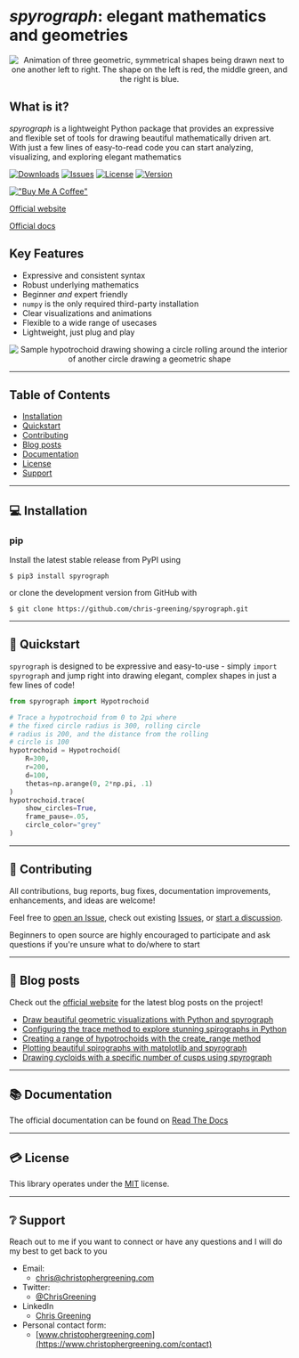 # _spyrograph_: elegant mathematics and geometries

<p align="center">
  <img src="media/rgb.gif" alt="Animation of three geometric, symmetrical shapes being drawn next to one another left to right. The shape on the left is red, the middle green, and the right is blue.">
</p>

## What is it?
_spyrograph_ is a lightweight Python package that provides an expressive and flexible set of tools for drawing beautiful mathematically driven art. With just a few lines of easy-to-read code you can start analyzing, visualizing, and exploring elegant mathematics 

[![Downloads](https://static.pepy.tech/personalized-badge/spyrograph?period=total&units=international_system&left_color=grey&right_color=brightgreen&left_text=downloads)](https://pepy.tech/project/spyrograph)
[![Issues](https://img.shields.io/github/issues/chris-greening/spyrograph)](https://github.com/chris-greening/spyrograph/issues)
[![License](https://img.shields.io/github/license/chris-greening/spyrograph)](LICENSE)
[![Version](https://img.shields.io/pypi/v/spyrograph?color=brightgreen)](https://pypi.org/project/spyrograph/)

[!["Buy Me A Coffee"](https://www.buymeacoffee.com/assets/img/custom_images/orange_img.png)](https://www.buymeacoffee.com/chrisgreening)

[Official website](https://chris-greening.github.io/spyrograph/)

[Official docs](https://spyrograph.readthedocs.io/en/latest/)

## Key Features
- Expressive and consistent syntax
- Robust underlying mathematics
- Beginner _and_ expert friendly
- `numpy` is the only required third-party installation
- Clear visualizations and animations
- Flexible to a wide range of usecases
- Lightweight, just plug and play

<p align="center">
  <img src="media/sample_drawing.gif" alt="Sample hypotrochoid drawing showing a circle rolling around the interior of another circle drawing a geometric shape">
</p>

---

## Table of Contents
* [Installation](#installation)
* [Quickstart](#quickstart)
* [Contributing](#contributing)
* [Blog posts](#blog-posts)
* [Documentation](#documentation)
* [License](#license)
* [Support](#support)

---

## :computer: Installation <a name="installation"></a>

### pip
Install the latest stable release from PyPI using
```shell
$ pip3 install spyrograph
```

or clone the development version from GitHub with
```shell
$ git clone https://github.com/chris-greening/spyrograph.git
```

---

## :seedling: Quickstart <a name="quickstart"></a>

`spyrograph` is designed to be expressive and easy-to-use - simply `import spyrograph` and jump right into drawing elegant, complex shapes in just a few lines of code!

```python
from spyrograph import Hypotrochoid

# Trace a hypotrochoid from 0 to 2pi where
# the fixed circle radius is 300, rolling circle 
# radius is 200, and the distance from the rolling 
# circle is 100
hypotrochoid = Hypotrochoid(
    R=300,
    r=200,
    d=100,
    thetas=np.arange(0, 2*np.pi, .1)
)
hypotrochoid.trace(
    show_circles=True, 
    frame_pause=.05, 
    circle_color="grey"
)
```

---

## :pray: Contributing <a name="contributing"></a>
All contributions, bug reports, bug fixes, documentation improvements, enhancements, and ideas are welcome!

Feel free to [open an Issue](https://github.com/chris-greening/spyrograph/issues/new/choose), check out existing [Issues](https://github.com/chris-greening/spyrograph/issues), or [start a discussion](https://github.com/chris-greening/spyrograph/discussions). 

Beginners to open source are highly encouraged to participate and ask questions if you're unsure what to do/where to start

---

## :newspaper: Blog posts <a name="blog-posts"></a>
Check out the [official website](https://chris-greening.github.io/spyrograph/) for the latest blog posts on the project!

- [Draw beautiful geometric visualizations with Python and spyrograph](https://chris-greening.github.io/spyrograph/python/2023/03/11/draw-beautiful-geometric-visualizations-and-animations-with-python-and-spyrograph.html)
- [Configuring the trace method to explore stunning spirographs in Python](https://chris-greening.github.io/spyrograph/python,/tutorial/2023/03/24/configuring-the-trace-method-to-explore-stunning-spirographs-in-python.html)
- [Creating a range of hypotrochoids with the create_range method](https://chris-greening.github.io/spyrograph/python,/tutorial/2023/03/25/creating-a-range-of-hypotrochoids-with-the-create-range-method.html)
- [Plotting beautiful spirographs with matplotlib and spyrograph](https://chris-greening.github.io/spyrograph/python,/tutorial/2023/03/27/plotting-beautiful-spirographs-with-matplotlib-and-spyrograph.html)
- [Drawing cycloids with a specific number of cusps using spyrograph](https://chris-greening.github.io/spyrograph/python,/tutorial/2023/03/28/drawing-cycloids-with-a-specific-number-of-cusps-using-spyrograph.html)

---

## :books: Documentation <a name="documentation"></a>
The official documentation can be found on [Read The Docs](https://spyrograph.readthedocs.io/en/latest/index.html)

---

## :credit_card: License <a name="license"></a>
This library operates under the [MIT](LICENSE) license.

---

## :grey_question: Support <a name="support"></a>

Reach out to me if you want to connect or have any questions and I will do my best to get back to you
* Email:
  * chris@christophergreening.com
* Twitter:
  * [@ChrisGreening](https://twitter.com/ChrisGreening)
* LinkedIn
  * [Chris Greening](https://www.linkedin.com/in/chris-greening-646411139/)
* Personal contact form: 
  * [www.christophergreening.com](https://www.christophergreening.com/contact)
